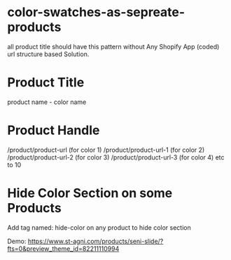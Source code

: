 # color-swatches-as-sepreate-products

all product title should have this pattern
without Any Shopify App (coded) url structure based Solution.

Product Title
====================
product name - color name

Product Handle
====================
/product/product-url (for color 1)
/product/product-url-1 (for color 2)
/product/product-url-2 (for color 3)
/product/product-url-3 (for color 4)
etc to 10

Hide Color Section on some Products
====================
Add tag named: hide-color on any product to hide color section


Demo: https://www.st-agni.com/products/seni-slide/?fts=0&preview_theme_id=82211110994
